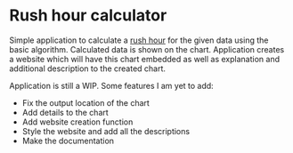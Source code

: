 # Rush hour calculator

Simple application to calculate a [rush hour][1] for the given data using the basic algorithm. Calculated data is shown on the chart. Application creates a website which will have this chart embedded as well as explanation and additional description to the created chart.

Application is still a WIP. Some features I am yet to add:

- Fix the output location of the chart
- Add details to the chart
- Add website creation function
- Style the website and add all the descriptions
- Make the documentation

[1]: <https://en.wikipedia.org/wiki/Rush_hour>
